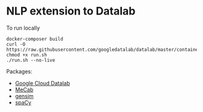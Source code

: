 # NLP extension to Datalab

To run locally

    docker-composer build
    curl -O https://raw.githubusercontent.com/googledatalab/datalab/master/containers/datalab/run.sh
    chmod +x run.sh
    ./run.sh --no-live

Packages:

- [Google Cloud Datalab](https://github.com/googledatalab/datalab)
- [MeCab](https://github.com/taku910/mecab)
- [gensim](https://github.com/RaRe-Technologies/gensim)
- [spaCy](https://github.com/explosion/spaCy)
